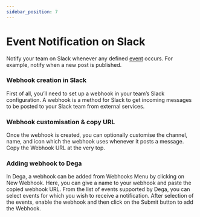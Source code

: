 ```yaml
---
sidebar_position: 7
---
```


# Event Notification on Slack

Notify your team on Slack whenever any defined [event](/docs/core-concepts/events) occurs. For example, notify when a new post is published.

### Webhook creation in Slack

First of all, you’ll need to set up a webhook in your team’s Slack configuration. A webhook is a method for Slack to get incoming messages to be posted to your Slack team from external services.

### Webhook customisation & copy URL

Once the webhook is created, you can optionally customise the channel, name, and icon which the webhook uses whenever it posts a message. Copy the Webhook URL at the very top.

### Adding webhook to Dega

In Dega, a webhook can be added from Webhooks Menu by clicking on New Webhook. Here, you can give a name to your webhook and paste the copied webhook URL. From the list of events supported by Dega, you can select events for which you wish to receive a notification. After selection of the events, enable the webhook and then click on the Submit button to add the Webhook.
